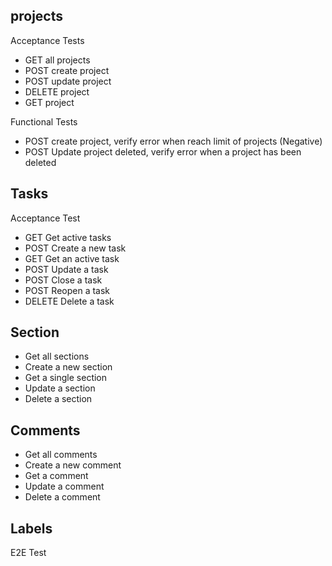 ## projects
Acceptance Tests
* GET all projects
* POST create project
* POST update project
* DELETE project
* GET project

Functional Tests
* POST create project, verify error when reach limit of projects (Negative)
* POST Update project deleted, verify error when a project has been deleted

## Tasks
Acceptance Test
* GET Get active tasks
* POST Create a new task
* GET Get an active task
* POST Update a task
* POST Close a task
* POST Reopen a task
* DELETE Delete a task

## Section
* Get all sections
* Create a new section
* Get a single section
* Update a section
* Delete a section

## Comments
* Get all comments
* Create a new comment
* Get a comment
* Update a comment
* Delete a comment

## Labels


E2E Test 